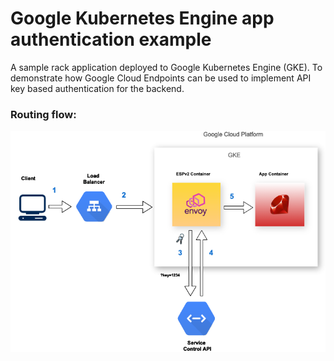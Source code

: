 # Google Kubernetes Engine app authentication example
A sample rack application deployed to Google Kubernetes Engine (GKE). To demonstrate how Google Cloud Endpoints can be used to implement API key based authentication for the backend.

### Routing flow:
![routing_flow][routing_flow]

[routing_flow]: https://github.com/ajazfarhad/gke_app_authentication_example/raw/master/routing_flow.png "Routing Flow"
